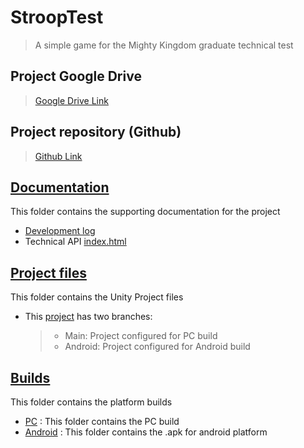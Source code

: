 # StroopTest
> A simple game for the Mighty Kingdom graduate technical test  

## Project Google Drive
> [Google Drive Link](https://drive.google.com/drive/folders/1DfMrRsGZLI4GnR4tlIZOuSycNygbLCfC?usp=sharing)

## Project repository (Github)
> [Github Link](https://github.com/EtienneVN/StroopTest.git)


## [Documentation](https://drive.google.com/drive/folders/10NESbJeWgum-IV-JFoJHJoLiOFLLAyUN?usp=sharing)
<p> This folder contains the supporting documentation for the project </p>

- [Development log](https://drive.google.com/file/d/1-7-qHxRkMjUBaTRMHedRyl31OWxBM-vW/view?usp=sharing) 
- Technical API [index.html](https://drive.google.com/drive/folders/1dxDOF6Ea0mTsf22yVCDHhEipDtgNL5tE?usp=sharing) 

## [Project files](https://drive.google.com/drive/folders/1XV-3gxJU4r71SxldzT7QuxUCSl5wDd4y?usp=sharing)
<p> This folder contains the Unity Project files </p>

- This [project](https://drive.google.com/drive/folders/1XV-3gxJU4r71SxldzT7QuxUCSl5wDd4y?usp=sharing) has two branches:
  > - Main: Project configured for PC build
  > - Android: Project configured for Android build 

## [Builds](https://drive.google.com/drive/folders/1H37Q5Z8xjnE8JTT7A14rNVUxxWElVy8l?usp=sharing)
<p> This folder contains the platform builds </p>

- [PC](https://drive.google.com/drive/folders/1cZwXiuASaLiSnosIfgf4i0bQ1kzry1vb?usp=sharing) : This folder contains the PC build 
- [Android](https://drive.google.com/drive/folders/12oznz61EG6n_ggyul3HVYoJGqfqI5VLC?usp=sharing) : This folder contains the .apk for android platform